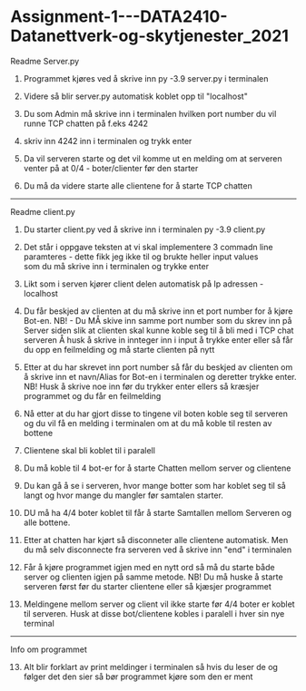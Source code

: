 # Assignment-1---DATA2410-Datanettverk-og-skytjenester_2021

Readme Server.py

1. Programmet kjøres ved å skrive inn py -3.9 server.py i terminalen

2. Videre så blir server.py automatisk koblet opp til "localhost"

3. Du som Admin må skrive inn i terminalen hvilken port number du vil runne TCP chatten på f.eks 4242

4. skriv inn 4242 inn i terminalen og trykk enter

5. Da vil serveren starte og det vil komme ut en melding om at serveren venter på at 0/4 - boter/clienter før den starter

6. Du må da videre starte alle clientene for å starte TCP chatten

---------------------------------------------------------------------------------------------------------------------------------
Readme client.py

1.  Du starter client.py ved å skrive inn i terminalen py -3.9 client.py 

2.  Det står i oppgave teksten at vi skal implementere 3 commadn line paramteres - dette fikk jeg ikke til og brukte heller input values  
    som du må skrive inn i terminalen og trykke enter

3.  Likt som i serven kjører client delen automatisk på Ip adressen - localhost

4.  Du får beskjed av clienten at du må skrive inn et port number for å kjøre Bot-en. 
NB! - Du MÅ skive inn samme port number som du skrev inn på Server siden slik at clienten skal kunne koble seg til å bli med i TCP chat serveren
Å husk å skrive in innteger inn i input å trykke enter eller så får du opp en feilmelding og må starte clienten på nytt

5.  Etter at du har skrevet inn port number så får du beskjed av clienten om å skrive inn et navn/Alias for Bot-en i terminalen og deretter trykke enter.
NB! Husk å skrive noe inn før du trykker enter ellers så kræsjer programmet og du får en feilmelding

6.  Nå etter at du har gjort disse to tingene vil boten koble seg til serveren og du vil få en melding i terminalen om at du må koble til resten av bottene

7.  Clientene skal bli koblet til i paralell

8.  Du må koble til 4 bot-er for å starte Chatten mellom server og clientene 

9.  Du kan gå å se i serveren, hvor mange botter som har koblet seg til så langt og hvor mange du mangler før samtalen starter. 

10. DU må ha 4/4 boter koblet til får å starte Samtallen mellom Serveren og alle bottene.

11. Etter at chatten har kjørt så disconneter alle clientene automatisk. Men du må selv disconnecte fra serveren ved å skrive inn "end" i terminalen

12. Får å kjøre programmet igjen med en nytt ord så må du starte både server og clienten igjen på samme metode.
    NB! Du må huske å starte serveren først før du starter clientene eller så kjæsjer programmet

13. Meldingene mellom server og client vil ikke starte før 4/4 boter er koblet til serveren. 
Husk at disse bot/clientene kobles i paralell i hver sin nye terminal

----------------------------------------------------------------------------------------------------------------------------------------
Info om programmet
  
13. Alt blir forklart av print meldinger i terminalen så hvis du leser de og følger det den sier så bør programmet kjøre som den er ment
